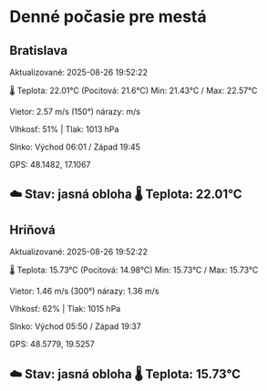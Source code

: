 ﻿# Denné počasie pre mestá

## Bratislava
Aktualizované: 2025-08-26 19:52:22

🌡️ Teplota: 22.01°C 
(Pocitová: 21.6°C)
Min: 21.43°C / Max: 22.57°C

Vietor: 2.57 m/s    (150°) 
nárazy:  m/s

Vlhkosť: 51% | Tlak: 1013 hPa

Slnko: Východ 06:01 / Západ 19:45

GPS: 48.1482, 17.1067

☁️ Stav: jasná obloha        🌡️ Teplota: 22.01°C
---

## Hriňová
Aktualizované: 2025-08-26 19:52:22

🌡️ Teplota: 15.73°C 
(Pocitová: 14.98°C)
Min: 15.73°C / Max: 15.73°C

Vietor: 1.46 m/s (300°)
nárazy: 1.36 m/s

Vlhkosť: 62% | Tlak: 1015 hPa

Slnko: Východ 05:50 / Západ 19:37

GPS: 48.5779, 19.5257

☁️ Stav: jasná obloha        🌡️ Teplota: 15.73°C
---

